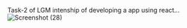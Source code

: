 Task-2 of LGM intenship of developing a app using react...![Screenshot (28)](https://github.com/user-attachments/assets/a23ba52b-5761-476c-a09b-d08775e19b70)
